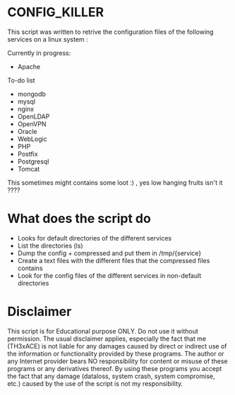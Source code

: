 # CONFIG_KILLER

This script was written to retrive the configuration files of the following services on a linux system :

Currently in progress:
- Apache

To-do list
- mongodb
- mysql
- nginx
- OpenLDAP
- OpenVPN
- Oracle
- WebLogic
- PHP
- Postfix
- Postgresql
- Tomcat

This sometimes might contains some loot :) , yes low hanging fruits isn't it ????

# What does the script do
- Looks for default directories of the different services 
- List the directories (ls)
- Dump the config + compressed and put them in /tmp/{service}
- Create a text files with the different files that the compressed files contains
- Look for the config files of the different services in non-default directories


# Disclaimer
This script is for Educational purpose ONLY. Do not use it without permission. The usual disclaimer applies, especially the fact that me (TH3xACE) is not liable for any damages caused by direct or indirect use of the information or functionality provided by these programs. The author or any Internet provider bears NO responsibility for content or misuse of these programs or any derivatives thereof. By using these programs you accept the fact that any damage (dataloss, system crash, system compromise, etc.) caused by the use of the script is not my responsibility.
